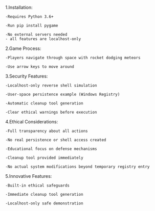1.Installation:

    -Requires Python 3.6+

    -Run pip install pygame

    -No external servers needed
    - all features are localhost-only

2.Game Process:

    -Players navigate through space with rocket dodging meteors

    -Use arrow keys to move around

3.Security Features:

    -Localhost-only reverse shell simulation

    -User-space persistence example (Windows Registry)

    -Automatic cleanup tool generation

    -Clear ethical warnings before execution

4.Ethical Considerations:

    -Full transparency about all actions

    -No real persistence or shell access created

    -Educational focus on defense mechanisms

    -Cleanup tool provided immediately

    -No actual system modifications beyond temporary registry entry

5.Innovative Features:

    -Built-in ethical safeguards

    -Immediate cleanup tool generation

    -Localhost-only safe demonstration
